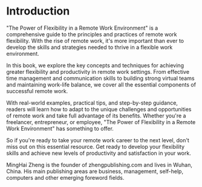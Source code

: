 # Introduction

"The Power of Flexibility in a Remote Work Environment" is a comprehensive guide to the principles and practices of remote work flexibility. With the rise of remote work, it's more important than ever to develop the skills and strategies needed to thrive in a flexible work environment.

In this book, we explore the key concepts and techniques for achieving greater flexibility and productivity in remote work settings. From effective time management and communication skills to building strong virtual teams and maintaining work-life balance, we cover all the essential components of successful remote work.

With real-world examples, practical tips, and step-by-step guidance, readers will learn how to adapt to the unique challenges and opportunities of remote work and take full advantage of its benefits. Whether you're a freelancer, entrepreneur, or employee, "The Power of Flexibility in a Remote Work Environment" has something to offer.

So if you're ready to take your remote work career to the next level, don't miss out on this essential resource. Get ready to develop your flexibility skills and achieve new levels of productivity and satisfaction in your work.

MingHai Zheng is the founder of zhengpublishing.com and lives in Wuhan, China. His main publishing areas are business, management, self-help, computers and other emerging foreword fields.
